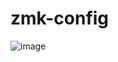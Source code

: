# zmk-config
![image](https://user-images.githubusercontent.com/38097580/201156490-5c156bf7-66cf-41a7-a87b-1fee90654d3f.png)
